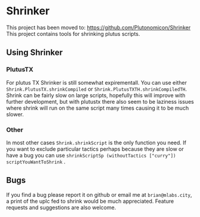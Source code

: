 # Shrinker

This project has been moved to: https://github.com/Plutonomicon/Shrinker
This project contains tools for shrinking plutus scripts.

## Using Shrinker

### PlutusTX

For plutus TX Shrinker is still somewhat expirementall. You can use either `Shrink.PlutusTX.shrinkCompiled` or `Shrink.PlutusTXTH.shrinkCompiledTH`. Shrink can be fairly slow on large scripts, hopefully this will improve with further development, but with plutustx there also seem to be laziness issues where shrink will run on the same script many times causing it to be much slower.

### Other

In most other cases `Shrink.shrinkScript` is the only function you need. If you want to exclude particular tactics perhaps because they are slow or have a bug you can use `shrinkScriptSp (withoutTactics ["curry"]) scriptYouWantToShrink` . 

## Bugs

If you find a bug please report it on github or email me at `brian@mlabs.city`, a print of the uplc fed to shrink would be much appreciated. Feature requests and suggestions are also welcome. 
